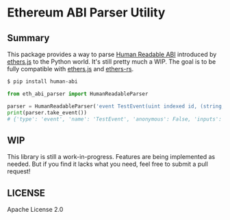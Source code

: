 # Ethereum ABI Parser Utility

## Summary

This package provides a way to parse [Human Readable ABI](https://docs.ethers.org/v5/api/utils/abi/formats/#abi-formats--human-readable-abi) introduced by [ethers.js](https://ethers.org/) to the Python world. It's still pretty much a WIP. The goal is to be fully compatible with [ethers.js](https://ethers.org/) and [ethers-rs](https://github.com/gakonst/ethers-rs).

```bash
$ pip install human-abi
```

```py
from eth_abi_parser import HumanReadableParser

parser = HumanReadableParser('event TestEvent(uint indexed id, (string, uint16, (uint8, uint8)) value)')
print(parser.take_event())
# {'type': 'event', 'name': 'TestEvent', 'anonymous': False, 'inputs': [{'type': 'uint', 'name': 'id', 'indexed': True}, {'type': 'tuple', 'name': 'value', 'indexed': False, 'components': [{'type': 'string'}, {'type': 'uint16'}, {'type': 'tuple', 'components': [{'type': 'uint8'}, {'type': 'uint8'}]}]}]}
```

## WIP

This library is still a work-in-progress. Features are being implemented as needed. But if you find it lacks what you need, feel free to submit a pull request!

## LICENSE

Apache License 2.0